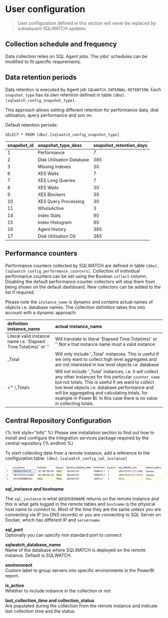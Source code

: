 # User configuration

> User configuration defined in this section will never be replaced by subsequent SQLWATCH updates.

## Collection schedule and frequency

Data collection relies on SQL Agent jobs. The jobs' schedules can be modified to fit specific requirements. 

## Data retention periods

Data retention is executed by Agent job `SQLWATCH-INTERNAL-RETENTION`. Each `snapshot_type` has its own retention defined in table `[dbo].[sqlwatch_config_snapshot_type]`. 

This approach allows setting different retention for performance data, disk utilisation, query performance and son on. 

Default retention periods:

```text
SELECT * FROM [dbo].[sqlwatch_config_snapshot_type]
```

| snapshot\_id | snapshot\_type\_desc | snapshot\_retention\_days |
| :--- | :--- | :--- |
| 1 | Performance | 7 |
| 2 | Disk Utilisation Database | 365 |
| 3 | Missing indexes | 30 |
| 6 | XES Waits | 7 |
| 7 | XES Long Queries | 7 |
| 8 | XES Waits | 30 |
| 9 | XES Blockers | 30 |
| 10 | XES Query Processing | 30 |
| 11 | WhoIsActive | 3 |
| 14 | Index Stats | 90 |
| 15 | Index Histogram | 90 |
| 16 | Agent History | 365 |
| 17 | Disk Utilisation OS | 365 |

## Performance counters

Performance counters collected by SQLWATCH are defined in table `[dbo].[sqlwatch_config_performance_counters]`. Collection of individual performance counters can be set using the Boolean `collect` column. Disabling the default performance counter collectors will stop them from being shown on the default dashboard. New collectors can be added to the list if required. 

Please note the `instance_name` is dynamic and contains actual names of objects i.e. database names. The collection definition takes this into account with a dynamic approach:

| definition instance\_name | actual instance\_name |
| :--- | :--- |
| Literal valid instance name i.e. 'Elapsed Time:Total\(ms\)' or ''  | Will translate to literal 'Elapsed Time:Total\(ms\)' or '' Not e that instance name must a valid instance |
| \_Total | Will only include '\_Total' instances. This is useful if we only want to collect high level aggregates and are not interested in low level objects i.e. database |
| &lt;\* !\_Total&gt; | Will not include '\_Total' instances, i.e. it will collect any other instances for this particular `counter_name` but not totals. This is useful if we want to collect low level objects i.e. database performance and will be aggregating and calculating totals, for example in Power BI. In this case there is no value in collecting totals.  |

## Central Repository Configuration

{% hint style="info" %}
Please see installation section to find out how to install and configure the integration services package required by the central repository
{% endhint %}

To start collecting data from a remote instance, add a reference to the configuration table: `[dbo].[sqlwatch_config_sql_instance]`

![](../../.gitbook/assets/image%20%2855%29.png)

**sql\_instance and hostname**

The `sql_instance` is what `@@SERVERNAME` returns on the remote instance and this is what gets logged in the remote tables and `hostname` is the physical host name to connect to. Most of the time they are the same unless you are connecting via IP \(no DNS records\) or you are connecting to SQL Server on Docker, which has different IP and `servername`. 

**sql\_port**  
Optionally you can specify non standard port to connect 

**sqlwatch\_database\_name**  
Name of the database where SQLWATCH is deployed on the remote instance. Default is SQLWATCH.

**environment**  
Custom label to group servers into specific environments in the PowerBI report.

**is\_active**  
Whether to include instance in the collection or not

**last\_collection\_time and collection\_status**  
Are populated during the collection from the remote instance and indicate last collection time and the status.

